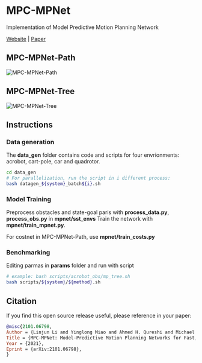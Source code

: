# MPC-MPNet
Implementation of Model Predictive Motion Planning Network 

[Website](https://sites.google.com/view/mpc-mpnet) | [Paper](https://arxiv.org/abs/2101.06798)

## MPC-MPNet-Path
![MPC-MPNet-Path](assets/path.png)
## MPC-MPNet-Tree
![MPC-MPNet-Tree](assets/tree.png)

## Instructions
### Data generation
The **data_gen** folder contains code and scripts for four envrionments: acrobot, cart-pole, car and quadrotor.
```bash
cd data_gen
# For parallelization, run the script in i different process:
bash datagen_${system}_batch${i}.sh
```
### Model Training
Preprocess obstacles and state-goal paris with **process_data.py**, **process_obs.py** in **mpnet/sst_envs**
Train the network with **mpnet/train_mpnet.py**.

For costnet in MPC-MPNet-Path, use **mpnet/train_costs.py** 
### Benchmarking
Editing parmas in **params** folder and run with script
```bash
# example: bash scripts/acrobot_obs/mp_tree.sh
bash scripts/${system}/${method}.sh
```


## Citation
If you find this open source release useful, please reference in your paper:
```bibtex
@misc{2101.06798,
Author = {Linjun Li and Yinglong Miao and Ahmed H. Qureshi and Michael C. Yip},
Title = {MPC-MPNet: Model-Predictive Motion Planning Networks for Fast, Near-Optimal Planning under Kinodynamic Constraints},
Year = {2021},
Eprint = {arXiv:2101.06798},
}
```